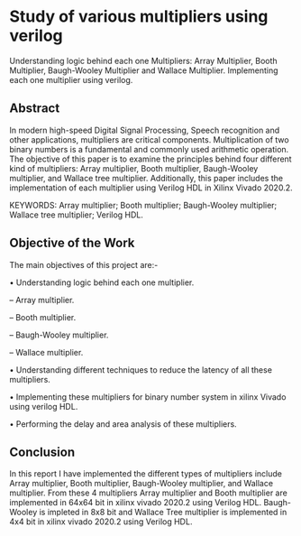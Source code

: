 # Study of various multipliers using verilog
Understanding logic behind each one Multipliers: Array Multiplier, Booth Multiplier, Baugh-Wooley Multiplier and Wallace Multiplier. Implementing each one multiplier using verilog.

## Abstract
In modern high-speed Digital Signal Processing, Speech recognition and other applications, multipliers are critical components. Multiplication of two binary numbers is a fundamental and commonly used arithmetic operation. The objective of this paper is to examine the principles behind four different kind of multipliers: Array multiplier, Booth multiplier, Baugh-Wooley multiplier, and Wallace tree multiplier. Additionally, this paper includes the implementation of each multiplier using Verilog HDL in Xilinx Vivado 2020.2.

KEYWORDS: Array multiplier; Booth multiplier; Baugh-Wooley multiplier; Wallace tree multiplier; Verilog HDL.

## Objective of the Work
The main objectives of this project are:-


• Understanding logic behind each one multiplier.

– Array multiplier.

– Booth multiplier.

– Baugh-Wooley multiplier.

– Wallace multiplier.

• Understanding different techniques to reduce the latency of all these multipliers.

• Implementing these multipliers for binary number system in xilinx Vivado using verilog HDL.

• Performing the delay and area analysis of these multipliers.

## Conclusion
In this report I have implemented the different types of multipliers include Array multiplier, Booth multiplier, Baugh-Wooley multiplier, and Wallace multiplier. From these 4 multipliers Array multiplier and Booth multiplier are implemented in 64x64 bit in xilinx vivado 2020.2 using Verilog HDL. Baugh-Wooley is impleted in 8x8 bit and Wallace Tree multiplier is implemented in 4x4 bit in xilinx vivado 2020.2 using Verilog HDL.
